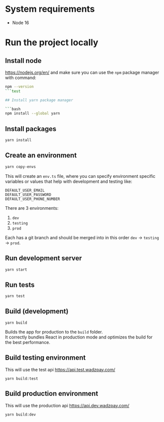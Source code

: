 # System requirements

- Node 16 

# Run the project locally

## Install node

https://nodejs.org/en/ and make sure you can use the `npm` package manager with command:

```bash
npm --version
```test

## Install yarn package manager

```bash
npm install --global yarn
```

## Install packages

```bash
yarn install
```

## Create an environment

```bash
yarn copy-envs
```

This will create an `env.ts` file, where you can specify environment specific variables or values that help with development and testing like:

```
DEFAULT_USER_EMAIL
DEFAULT_USER_PASSWORD
DEFAULT_USER_PHONE_NUMBER
```

There are 3 environments:

1. `dev`
2. `testing`
3. `prod`

Each has a git branch and should be merged into in this order `dev` -> `testing` -> `prod`.

## Run development server

```bash
yarn start
```

## Run tests

```bash
yarn test
```

## Build (development)

```
yarn build
```

Builds the app for production to the `build` folder.\
It correctly bundles React in production mode and optimizes the build for the best performance.

## Build testing environment

This will use the test api https://api.test.wadzpay.com/

```
yarn build:test
```

## Build production environment

This will use the production api https://api.dev.wadzpay.com/

```
yarn build:dev
```
